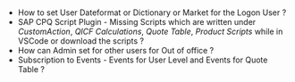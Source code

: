 
### 

* How to set User Dateformat or Dictionary or Market for the Logon User ?
* SAP CPQ Script Plugin - Missing Scripts which are written under *CustomAction*, *QICF Calculations*, *Quote Table*, *Product Scripts* while in VSCode or download the scripts ?
* How can Admin set for other users for Out of office ?
* Subscription to Events - Events for User Level and Events for Quote Table ?

